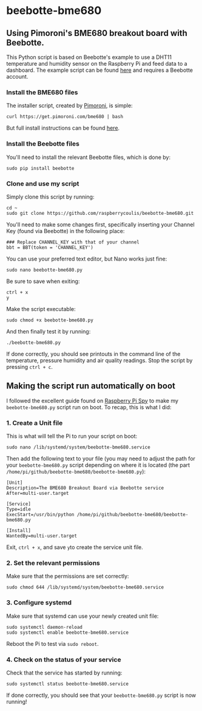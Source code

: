 # beebotte-bme680
## Using Pimoroni's BME680 breakout board with Beebotte.

This Python script is based on Beebotte's example to use a DHT11 temperature and humidity sensor on the Raspberry Pi and feed data to a dashboard. The example script can be found [here](https://beebotte.com/tutorials/monitor_humidity_and_temperature_with_raspberrypi) and requires a Beebotte account.

### Install the BME680 files

The installer script, created by [Pimoroni](https://shop.pimoroni.com), is simple:

    curl https://get.pimoroni.com/bme680 | bash

But full install instructions can be found [here](https://learn.pimoroni.com/tutorial/sandyj/getting-started-with-bme680-breakout).

### Install the Beebotte files

You'll need to install the relevant Beebotte files, which is done by:

    sudo pip install beebotte

### Clone and use my script

Simply clone this script by running:

    cd ~
    sudo git clone https://github.com/raspberrycoulis/beebotte-bme680.git

You'll need to make some changes first, specifically inserting your Channel Key (found via Beebotte) in the following place:

    ### Replace CHANNEL_KEY with that of your channel
    bbt = BBT(token = 'CHANNEL_KEY')

You can use your preferred text editor, but Nano works just fine:

    sudo nano beebotte-bme680.py

Be sure to save when exiting:

    ctrl + x
    y

Make the script executable:

    sudo chmod +x beebotte-bme680.py

And then finally test it by running:

    ./beebotte-bme680.py

If done correctly, you should see printouts in the command line of the temperature, pressure humidity and air quality readings. Stop the script by pressing `ctrl + c`.

## Making the script run automatically on boot

I followed the excellent guide found on [Raspberry Pi Spy](http://www.raspberrypi-spy.co.uk/2015/10/how-to-autorun-a-python-script-on-boot-using-systemd/) to make my  `beebotte-bme680.py` script run on boot. To recap, this is what I did:

### 1. Create a Unit file

This is what will tell the Pi to run your script on boot:

    sudo nano /lib/systemd/system/beebotte-bme680.service

Then add the following text to your file (you may need to adjust the path for your `beebotte-bme680.py` script depending on where it is located (the part `/home/pi/github/beebotte-bme680/beebotte-bme680.py`):

    [Unit]
    Description=The BME680 Breakout Board via Beebotte service
    After=multi-user.target
    
    [Service]
    Type=idle
    ExecStart=/usr/bin/python /home/pi/github/beebotte-bme680/beebotte-bme680.py
    
    [Install]
    WantedBy=multi-user.target

Exit, `ctrl + x`, and save `y`to create the service unit file.

### 2. Set the relevant permissions

Make sure that the permissions are set correctly:

    sudo chmod 644 /lib/systemd/system/beebotte-bme680.service

### 3. Configure systemd

Make sure that systemd can use your newly created unit file:

    sudo systemctl daemon-reload
    sudo systemctl enable beebotte-bme680.service

Reboot the Pi to test via `sudo reboot`.

### 4. Check on the status of your service

Check that the service has started by running:

    sudo systemctl status beebotte-bme680.service

If done correctly, you should see that your `beebotte-bme680.py` script is now running!
